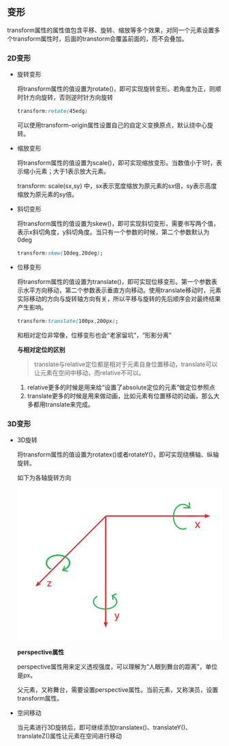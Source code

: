 ## 变形

transform属性的属性值包含平移、旋转、缩放等多个效果，对同一个元素设置多个transform属性时，后面的transtorm会覆盖前面的，而不会叠加。

### 2D变形

* 旋转变形

  将transform属性的值设置为rotate()，即可实现旋转变形。若角度为正，则顺时针方向旋转，否则逆时针方向旋转

  ```css
  transform:rotate(45edg)
  ```

  可以使用transform-origin属性设置自己的自定义变换原点，默认绕中心旋转。

  

* 缩放变形

  将transform属性的值设置为scale()，即可实现缩放变形。当数值小于1时，表示缩小元素；大于1表示放大元素。

  transform: scale(sx,sy) 中，sx表示宽度缩放为原元素的sx倍，sy表示高度缩放为原元素的sy倍。

* 斜切变形

  将transform属性的值设置为skew()，即可实现斜切变形，需要书写两个值，表示x斜切角度，y斜切角度。当只有一个参数的时候，第二个参数默认为0deg

  ```css
  transform:skew(10deg,20deg);
  ```

* 位移变形

  将transform属性的值设置为translate()，即可实现位移变形。第一个参数表示水平方向移动，第二个参数表示垂直方向移动。使用translate移动时，元素实际移动的方向与旋转轴方向有关，所以平移与旋转的先后顺序会对最终结果产生影响。

  ```css
  transform:translate(100px,200px);
  ```

  和相对定位非常像，位移变形也会“老家留坑”，“形影分离”
  
  **与相对定位的区别**
  
  > translate与relative定位都是相对于元素自身位置移动，translate可以让元素在空间中移动，而relative不可以。
  
  1. relative更多的时候是用来给“设置了absolute定位的元素”做定位参照点
  2. translate更多的时候是用来做动画，比如元素有位置移动的动画，那么大多都用translate来完成。

### 3D变形

* 3D旋转

  将transform属性的值设置为rotatex()或者rotateY()，即可实现绕横轴、纵轴旋转。

  如下为各轴旋转方向

  ![](../../../images/transform_coordinate.png)

  **perspective属性**

  perspective属性用来定义透视强度，可以理解为“人眼到舞台的距离”，单位是px。

  父元素，又称舞台，需要设置perspective属性。当前元素，又称演员，设置transform属性。

* 空间移动

  当元素进行3D旋转后，即可继续添加translatex()、translateY()、translateZ()属性让元素在空间进行移动